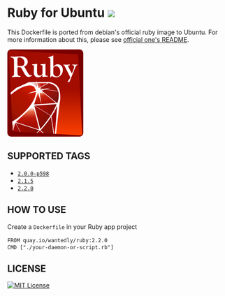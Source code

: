 # Ruby for Ubuntu [![](https://quay.io/repository/wantedly/ruby/status)](https://quay.io/repository/wantedly/ruby)
This Dockerfile is ported from debian's official ruby image to Ubuntu.
For more information about this, please see [official one's README](https://github.com/docker-library/ruby).

![](https://raw.githubusercontent.com/docker-library/docs/master/ruby/logo.png)

## SUPPORTED TAGS

* [`2.0.0-p598`](2.0/Dockerfile)
* [`2.1.5`](2.1/Dockerfile)
* [`2.2.0`](2.2/Dockerfile)

## HOW TO USE
Create a `Dockerfile` in your Ruby app project

```
FROM quay.io/wantedly/ruby:2.2.0
CMD ["./your-daemon-or-script.rb"]
```

## LICENSE
[![MIT License](http://img.shields.io/badge/license-MIT-blue.svg?style=flat)](LICENSE)
